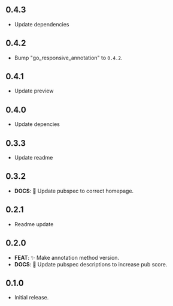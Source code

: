 ## 0.4.3

 - Update dependencies

## 0.4.2

 - Bump "go_responsive_annotation" to `0.4.2`.

## 0.4.1

 - Update preview

## 0.4.0

 - Update depencies

## 0.3.3

 - Update readme

## 0.3.2

 - **DOCS**: :memo: Update pubspec to correct homepage.

## 0.2.1

 - Readme update

## 0.2.0

 - **FEAT**: :sparkles: Make annotation method version.
 - **DOCS**: :memo: Update pubspec descriptions to increase pub score.

## 0.1.0

* Initial release.
